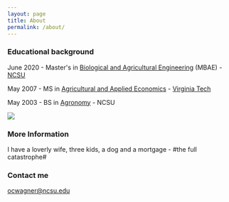 ```yaml
---
layout: page
title: About
permalink: /about/
---
```


### Educational background

June 2020 - Master's in [Biological and Agricultural Engineering](https://www.bae.ncsu.edu/) (MBAE) - [NCSU](https://www.ncsu.edu/)

May 2007 - MS in [Agricultural and Applied Economics](https://aaec.vt.edu/) - [Virginia Tech](https://vt.edu/)

May 2003 - BS in [Agronomy](https://cals.ncsu.edu/crop-and-soil-sciences/) - NCSU

![](C:\Users\ocwag\OneDrive\Desktop\Stat_for_Data_Science\Module_3\ncsu.png)

### More Information

I have a loverly wife, three kids, a dog and a mortgage - #the full catastrophe#

### Contact me

[ocwagner@ncsu.edu](mailto:ocwagner@ncsu.edu)
